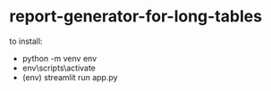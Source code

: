 # report-generator-for-long-tables

to install:

- python -m venv env
- env\scripts\activate
- (env) streamlit run app.py